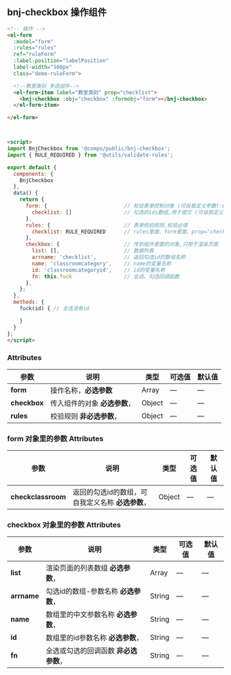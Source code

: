 ## bnj-checkbox 操作组件

```html
<!-- 操作 -->
<el-form 
  :model="form"
  :rules="rules" 
  ref="ruleForm" 
  :label-position="labelPosition" 
  label-width="100px" 
  class="demo-ruleForm">

  <!--教室类别 多选组件-->
  <el-form-item label="教室类别" prop="checklist">
    <bnj-checkbox :obj="checkbox" :formobj="form"></bnj-checkbox>
  </el-form-item>

</el-form>



<script>
import BnjCheckbox from '@compo/public/bnj-checkbox';
import { RULE_REQUIRED } from '@utils/validate-rules';

export default {
  components: {
    BnjCheckbox
  },
  data() {
    return {
      form: {                         // 校验表单控制对象 (可自我定义参数):model="form"
        checklist: []                 // 勾选的ids数组,用于提交 (可自我定义参数)
      },
      rules: {                        // 表单校验规则,校验必填
        checklist: RULE_REQUIRED      // rules里面、form里面、prop="checkclassroom"、checkbox.arrname 四个地方参数相同
      },
      checkbox: {                     // 传到组件里面的对象,只用于渲染页面
        list: [],                     // 数据列表
        arrname: 'checklist',         // 返回勾选id的数组名称
        name: 'classroomcategory',    // name的变量名称
        id: 'classroomcategoryid',    // id的变量名称
        fn: this.fuck                 // 全选、勾选回调函数
      },
    };
  },
  methods: {
    fuck(id) { // 全选没有id

    }
  }
};
</script>
```

### Attributes
| 参数     | 说明                  | 类型      | 可选值                           | 默认值  |
|----------|---------------------- |---------- |--------------------------------  |-------- |
| **form** | 操作名称，**必选参数** | Array | — | — |
| **checkbox**   | 传入组件的对象 **必选参数**，  | Object | — | — |
| **rules**   | 校验规则 **非必选参数**，  | Object | — | — |


### form 对象里的参数 Attributes
| 参数     | 说明                  | 类型      | 可选值                           | 默认值  |
|----------|---------------------- |---------- |--------------------------------  |-------- |
| **checkclassroom**   | 返回的勾选id的数组，可自我定义名称 **必选参数**，  | Object | — | — |


### checkbox 对象里的参数 Attributes
| 参数     | 说明                  | 类型      | 可选值                           | 默认值  |
|----------|---------------------- |---------- |--------------------------------  |-------- |
| **list**   | 渲染页面的列表数组 **必选参数**，  | Array | — | — |
| **arrname**   | 勾选id的数组-参数名称 **必选参数**，  | String | — | — |
| **name**   | 数组里的中文参数名称 **必选参数**，  | String | — | — |
| **id**   | 数组里的id参数名称 **必选参数**，  | String | — | — |
| **fn**   | 全选或勾选的回调函数 **非必选参数**，  | String | — | — |